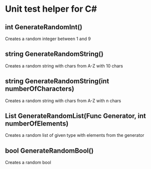 # Unit test helper for C#

## int GenerateRandomInt()

Creates a random integer between 1 and 9

## string GenerateRandomString()

Creates a random string with chars from A-Z with 10 chars

## string GenerateRandomString(int numberOfCharacters)

Creates a random string with chars from A-Z with n chars

## List<T> GenerateRandomList<T>(Func<T> Generator, int numberOfElements)

Creates a random list of given type with elements from the generator

## bool GenerateRandomBool()

Creates a random bool
